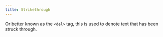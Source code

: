 ```yaml
---
title: Strikethrough
---
```


Or better known as the `<del>` tag, this is used to denote text that has been struck through.

